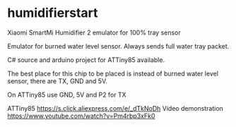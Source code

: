 # humidifierstart
Xiaomi SmartMi Humidifier 2 emulator for 100% tray sensor

Emulator for burned water level sensor. Always sends full water tray packet.

C# source and arduino project for ATTiny85 available.

The best place for this chip to be placed is instead of burned water level sensor, there are TX, GND and 5V.

On ATTiny85 use GND, 5V and P2 for TX

ATTiny85 https://s.click.aliexpress.com/e/_dTkNoDh
Video demonstration https://www.youtube.com/watch?v=Pm4rbp3xFk0
